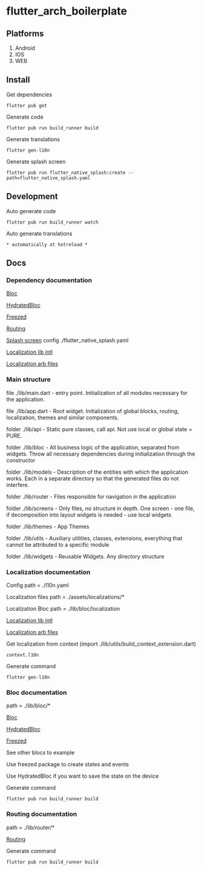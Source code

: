 # flutter_arch_boilerplate

## Platforms

1. Android
2. IOS
3. WEB

## Install

Get dependencies

    flutter pub get

Generate code

    flutter pub run build_runner build

Generate translations

    flutter gen-l10n

Generate splash screen

    flutter pub run flutter_native_splash:create --path=flutter_native_splash.yaml


## Development

Auto generate code

    flutter pub run build_runner watch

Auto generate translations

    * automatically at hotreload *

## Docs

### Dependency documentation

[Bloc](https://bloclibrary.dev/)

[HydratedBloc](https://pub.dev/packages/hydrated_bloc)

[Freezed](https://pub.dev/packages/freezed)

[Routing](https://pub.dev/packages/auto_route)

[Splash screen](https://pub.dev/packages/flutter_native_splash) config ./flutter_native_splash.yaml

[Localization lib intl](https://pub.dev/packages/intl)

[Localization arb files](https://localizely.com/flutter-arb/)


### Main structure

file ./lib/main.dart - entry point. Initialization of all modules necessary for the application.

file ./lib/app.dart - Root widget. Initialization of global blocks, routing, localization, themes and similar components.

folder ./lib/api - Static pure classes, call api. Not use local or global state = PURE.

folder ./lib/bloc - All business logic of the application, separated from widgets. Throw all necessary dependencies during initialization through the constructor

folder ./lib/models - Description of the entities with which the application works. Each in a separate directory so that the generated files do not interfere.

folder ./lib/router - Files responsible for navigation in the application

folder ./lib/screens - Only files, no structure in depth. One screen - one file, if decomposition into layout widgets is needed - use local widgets

folder ./lib/themes - App Themes

folder ./lib/utils - Auxiliary utilities, classes, extensions, everything that cannot be attributed to a specific module

folder ./lib/widgets - Reusable Widgets. Any directory structure

### Localization documentation

Config path = ./l10n.yaml

Localization files path = ./assets/localizations/*

Localization Bloc path = ./lib/bloc/localization

[Localization lib intl](https://pub.dev/packages/intl)

[Localization arb files](https://localizely.com/flutter-arb/)

Get localization from context (import ./lib/utils/build_context_extension.dart)

    context.l10n

Generate command

    flutter gen-l10n

### Bloc documentation

path = ./lib/bloc/*

[Bloc](https://bloclibrary.dev/)

[HydratedBloc](https://pub.dev/packages/hydrated_bloc)

[Freezed](https://pub.dev/packages/freezed)

See other blocs to example

Use freezed package to create states and events

Use HydratedBloc if you want to save the state on the device

Generate command

    flutter pub run build_runner build


### Routing documentation

path = ./lib/router/*

[Routing](https://pub.dev/packages/auto_route)

Generate command

    flutter pub run build_runner build
